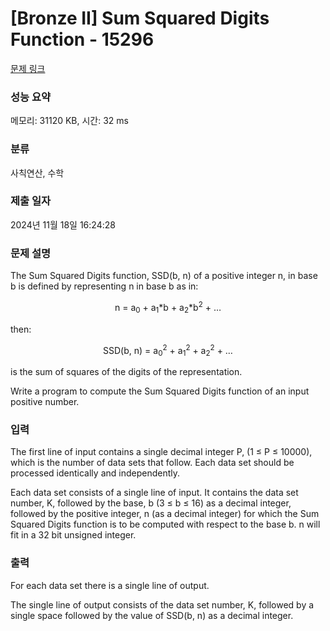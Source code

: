 # [Bronze II] Sum Squared Digits Function - 15296 

[문제 링크](https://www.acmicpc.net/problem/15296) 

### 성능 요약

메모리: 31120 KB, 시간: 32 ms

### 분류

사칙연산, 수학

### 제출 일자

2024년 11월 18일 16:24:28

### 문제 설명

<p>The Sum Squared Digits function, SSD(b, n) of a positive integer n, in base b is defined by representing n in base b as in:</p>

<p style="text-align:center">n = a<sub>0</sub> + a<sub>1</sub>*b + a<sub>2</sub>*b<sup>2</sup> + …</p>

<p>then:</p>

<p style="text-align:center">SSD(b, n) = a<sub>0</sub><sup>2</sup> + a<sub>1</sub><sup>2</sup> + a<sub>2</sub><sup>2</sup> + …</p>

<p>is the sum of squares of the digits of the representation.</p>

<p>Write a program to compute the Sum Squared Digits function of an input positive number.</p>

### 입력 

 <p>The first line of input contains a single decimal integer P, (1 ≤ P ≤ 10000), which is the number of data sets that follow. Each data set should be processed identically and independently.</p>

<p>Each data set consists of a single line of input. It contains the data set number, K, followed by the base, b (3 ≤ b ≤ 16) as a decimal integer, followed by the positive integer, n (as a decimal integer) for which the Sum Squared Digits function is to be computed with respect to the base b. n will fit in a 32 bit unsigned integer. </p>

### 출력 

 <p>For each data set there is a single line of output.</p>

<p>The single line of output consists of the data set number, K, followed by a single space followed by the value of SSD(b, n) as a decimal integer.</p>

